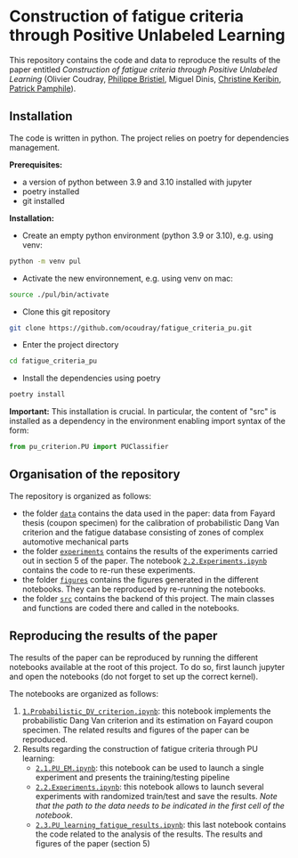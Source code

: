 # Construction of fatigue criteria through Positive Unlabeled Learning

This repository contains the code and data to reproduce the results of the paper entitled *Construction of fatigue criteria through Positive Unlabeled Learning* (Olivier Coudray, [Philippe Bristiel](https://www.linkedin.com/in/philippe-bristiel-8aa8755a/?originalSubdomain=fr), Miguel Dinis, [Christine Keribin](https://wp.imo.universite-paris-saclay.fr/christine-keribin/), [Patrick Pamphile](https://www.linkedin.com/in/patrick-pamphile-993830a5/?originalSubdomain=fr)).

## Installation

The code is written in python. The project relies on poetry for dependencies management.

**Prerequisites:**
+ a version of python between 3.9 and 3.10 installed with jupyter
+ poetry installed
+ git installed

**Installation:**
+ Create an empty python environment (python 3.9 or 3.10), e.g. using venv:
```bash
python -m venv pul
```
+ Activate the new environnement, e.g. using venv on mac:
```bash
source ./pul/bin/activate
```
+ Clone this git repository
```bash
git clone https://github.com/ocoudray/fatigue_criteria_pu.git
```
+ Enter the project directory
```bash
cd fatigue_criteria_pu
```
+ Install the dependencies using poetry
```bash
poetry install
```
**Important:** This installation is crucial. In particular, the content of "src" is installed as a dependency in the environment enabling import syntax of the form:
```python
from pu_criterion.PU import PUClassifier
```

## Organisation of the repository

The repository is organized as follows:
+ the folder [`data`](https://github.com/ocoudray/fatigue_criteria_pu/tree/main/data) contains the data used in the paper: data from Fayard thesis (coupon specimen) for the calibration of probabilistic Dang Van criterion and the fatigue database consisting of zones of complex automotive mechanical parts
+ the folder [`experiments`](https://github.com/ocoudray/fatigue_criteria_pu/tree/main/experiments) contains the results of the experiments carried out in section 5 of the paper. The notebook [`2.2.Experiments.ipynb`](https://github.com/ocoudray/fatigue_criteria_pu/blob/main/2.2.Experiments.ipynb) contains the code to re-run these experiments.
+ the folder [`figures`](https://github.com/ocoudray/fatigue_criteria_pu/tree/main/figures) contains the figures generated in the different notebooks. They can be reproduced by re-running the notebooks.
+ the folder [`src`](https://github.com/ocoudray/fatigue_criteria_pu/tree/main/src) contains the backend of this project. The main classes and functions are coded there and called in the notebooks.

## Reproducing the results of the paper

The results of the paper can be reproduced by running the different notebooks available at the root of this project. To do so, first launch jupyter and open the notebooks (do not forget to set up the correct kernel).

The notebooks are organized as follows:
1. [`1.Probabilistic_DV_criterion.ipynb`](https://github.com/ocoudray/fatigue_criteria_pu/blob/main/1.Probabilistic_DV_criterion.ipynb): this notebook implements the probabilistic Dang Van criterion and its estimation on Fayard coupon specimen. The related results and figures of the paper can be reproduced.
2. Results regarding the construction of fatigue criteria through PU learning:
    + [`2.1.PU_EM.ipynb`](https://github.com/ocoudray/fatigue_criteria_pu/blob/main/2.1.PU_EM.ipynb): this notebook can be used to launch a single experiment and presents the training/testing pipeline
    + [`2.2.Experiments.ipynb`](https://github.com/ocoudray/fatigue_criteria_pu/blob/main/2.2.Experiments.ipynb): this notebook allows to launch several experiments with randomized train/test and save the results. *Note that the path to the data needs to be indicated in the first cell of the notebook*.
    + [`2.3.PU_learning_fatigue_results.ipynb`](https://github.com/ocoudray/fatigue_criteria_pu/blob/main/2.3.PU_learning_fatigue_results.ipynb): this last notebook contains the code related to the analysis of the results. The results and figures of the paper (section 5)